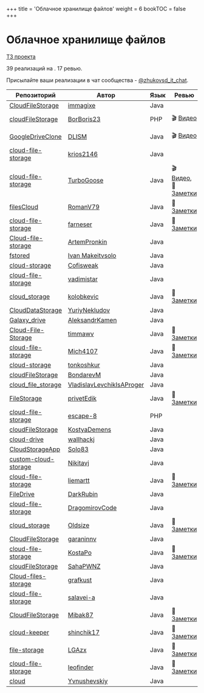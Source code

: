 +++
title = 'Облачное хранилище файлов'
weight = 6
bookTOC = false
+++

# Облачное хранилище файлов

[ТЗ проекта](../projects/cloud-file-storage.md)

39 реализаций на . 17 ревью.

Присылайте ваши реализации в чат сообщества - [@zhukovsd_it_chat](https://t.me/zhukovsd_it_chat).

| Репозиторий | Автор | Язык | Ревью | Автор ревью |
|-------------|-------|------|-------|-------------|
| [CloudFileStorage](https://github.com/immagixe/CloudFileStorage) | [immagixe](https://github.com/immagixe) | Java |  |  |
| [cloudFileStorage](https://github.com/BorBoris23/cloudFileStorage) | [BorBoris23](https://github.com/BorBoris23) | PHP | 🎬 [Видео](https://www.youtube.com/watch?v=OVXmQifkexA) | Сергей [@zhukovsd](https://t.me/zhukovsd) |
| [GoogleDriveClone](https://github.com/DLISM/GoogleDriveClone) | [DLISM](https://github.com/DLISM) | Java | 🎬 [Видео](https://t.me/zhukovsd_it_chat/6767) | Сергей [@zhukovsd](https://t.me/zhukovsd) |
| [cloud-file-storage](https://github.com/krios2146/cloud-file-storage) | [krios2146](https://github.com/krios2146) | Java |  |  |
| [cloud-file-storage](https://github.com/TurboGoose/cloud-file-storage) | [TurboGoose](https://github.com/TurboGoose) | Java | 🎬 [Видео](https://t.me/zhukovsd_it_chat/36625), 📝 [Заметки](https://gist.github.com/zhukovsd/2289c7861de6610b7931ff9335a906f9) | Сергей [@zhukovsd](https://t.me/zhukovsd) |
| [filesCloud](https://github.com/RomanV79/filesCloud) | [RomanV79](https://github.com/RomanV79) | Java | 📝 [Заметки](https://gist.github.com/zhukovsd/f1e630b6dcc430762fa28bd74b0a078d) | Сергей [@zhukovsd](https://t.me/zhukovsd) |
| [cloud-file-storage](https://github.com/farneser/cloud-file-storage) | [farneser](https://github.com/farneser) | Java | 📝 [Заметки](https://gist.github.com/zhukovsd/662af182fa511b5db31702bd2ac2e934) | Владимир [@krios2146](https://t.me/krios2146) |
| [Cloud-file-storage](https://github.com/ArtemPronkin/Cloud-file-storage) | [ArtemPronkin](https://github.com/ArtemPronkin) | Java |  |  |
| [fstored](https://github.com/makeitvsolo/fstored) | [Ivan Makeitvsolo](https://github.com/makeitvsolo) | Java |  |  |
| [cloud-storage](https://github.com/Cofisweak/cloud-storage) | [Cofisweak](https://github.com/Cofisweak) | Java |  |  |
| [cloud-file-storage](https://github.com/vadimistar/cloud-file-storage) | [vadimistar](https://github.com/vadimistar) | Java |  |  |
| [cloud_storage](https://github.com/kolobkevic/cloud_storage) | [kolobkevic](https://github.com/kolobkevic) | Java | 📝 [Заметки](https://gist.github.com/Asenim/fba405ca591617fc5599508c61e895a9) | Илья [@coderilya](https://t.me/coderilya) |
| [CloudDataStorage](https://github.com/YuriyNekludov/CloudDataStorage) | [YuriyNekludov](https://github.com/YuriyNekludov) | Java |  |  |
| [Galaxy_drive](https://github.com/AleksandrKamen/Galaxy_drive) | [AleksandrKamen](https://github.com/AleksandrKamen) | Java |  |  |
| [Cloud-File-Storage](https://github.com/timmawv/Cloud-File-Storage) | [timmawv](https://github.com/timmawv) | Java | 📝 [Заметки](https://gist.github.com/Asenim/7b89de0d3d4d9fea65974d367beda354) | Илья [@coderilya](https://t.me/coderilya) |
| [cloud-file-storage](https://github.com/Mich4107/cloud-file-storage) | [Mich4107](https://github.com/Mich4107) | Java | 📝 [Заметки](https://gist.github.com/Asenim/7209eb8846aef46d4efe8d0d009d1030) | Иван [@makeitvsolo](https://t.me/makeitvsolo) |
| [cloud-storage](https://github.com/tonkoshkur/cloud-storage) | [tonkoshkur](https://github.com/tonkoshkur) | Java |  |  |
| [cloudFileStorage](https://github.com/BondarevM/cloudFileStorage) | [BondarevM](https://github.com/BondarevM) | Java |  |  |
| [cloud_file_storage](https://github.com/VladislavLevchikIsAProger/cloud_file_storage) | [VladislavLevchikIsAProger](https://github.com/VladislavLevchikIsAProger) | Java |  |  |
| [FileStorage](https://github.com/privetEdik/FileStorage) | [privetEdik](https://github.com/privetEdik) | Java | 📝 [Заметки](https://gist.github.com/krios2146/abfa398f9a3d55fcc7bbe899af164ae3) | Владимир [@krios2146](https://t.me/krios2146) |
| [cloud-file-storage](https://github.com/escape-8/cloud-file-storage) | [escape-8](https://github.com/escape-8) | PHP |  |  |
| [cloudFileStorage](https://github.com/KostyaDemens/cloudFileStorage) | [KostyaDemens](https://github.com/KostyaDemens) | Java |  |  |
| [cloud-drive](https://github.com/wallhackj/cloud-drive) | [wallhackj](https://github.com/wallhackj) | Java |  |  |
| [CloudStorageApp](https://github.com/Solo83/CloudStorageApp) | [Solo83](https://github.com/Solo83) | Java |  |  |
| [custom-cloud-storage](https://github.com/Nikitavj/custom-cloud-storage) | [Nikitavj](https://github.com/Nikitavj) | Java |  |  |
| [cloud-file-storage](https://github.com/liemartt/cloud-file-storage) | [liemartt](https://github.com/liemartt) | Java | 📝 [Заметки](https://gist.github.com/krios2146/1b862c67a6d284bf81848cd48c2b8ff8) | Владимир [@krios2146](https://t.me/krios2146) |
| [FileDrive](https://github.com/DarkRubin/FileDrive) | [DarkRubin](https://github.com/DarkRubin) | Java |  |  |
| [cloud-file-storage](https://github.com/DragomirovCode/cloud-file-storage) | [DragomirovCode](https://github.com/DragomirovCode) | Java |  |  |
| [cloud_storage](https://github.com/Oldsize/cloud_storage) | [Oldsize](https://github.com/Oldsize) | Java | 📝 [Заметки](https://gist.github.com/DarkRubin/a47cb7e657b71e3b5076a4b23cdcb99b) | Вадим [@oneQwerty2](https://t.me/oneQwerty2) |
| [CloudFileStorage](https://github.com/garaninnv/CloudFileStorage) | [garaninnv](https://github.com/garaninnv) | Java |  |  |
| [cloud-file-storage](https://github.com/KostaPo/cloud-file-storage) | [KostaPo](https://github.com/KostaPo) | Java | 📝 [Заметки](https://gist.github.com/Asenim/2d1db5f72724483af767c0974d5a9f03) | Евгений [@solid_jdk](https://t.me/solid_jdk) |
| [cloudFileStorage](https://github.com/SahaPWNZ/cloudFileStorage) | [SahaPWNZ](https://github.com/SahaPWNZ) | Java |  |  |
| [Cloud-files-storage](https://github.com/grafkust/Cloud-files-storage) | [grafkust](https://github.com/grafkust) | Java |  |  |
| [cloud-file-storage](https://github.com/salavei-a/cloud-file-storage) | [salavei-a](https://github.com/salavei-a) | Java |  |  |
| [CloudFileStorage](https://github.com/Mibak87/CloudFileStorage) | [Mibak87](https://github.com/Mibak87) | Java | 📝 [Заметки](https://gist.github.com/Asenim/81b00010952c11352b749169715ae099) | Евгений [@solid_jdk](https://t.me/solid_jdk) |
| [cloud-keeper](https://github.com/shinchik17/cloud-keeper) | [shinchik17](https://github.com/shinchik17) | Java | 📝 [Заметки](https://gist.github.com/OlegTihii/14e897164246e736ffb493c9cf09ecc5) | Евгений [@solid_jdk](https://t.me/solid_jdk) |
| [file-storage](https://github.com/LGAzx/file-storage) | [LGAzx](https://github.com/LGAzx) | Java | 📝 [Заметки](https://gist.github.com/DarkRubin/a7e79ffdb0c4e326e90caacf7e7804ac) | Вадим [@oneQwerty2](https://t.me/oneQwerty2) |
| [cloud-file-storage](https://github.com/leofinder/cloud-file-storage) | [leofinder](https://github.com/leofinder) | Java | 📝 [Заметки](https://gist.github.com/OlegTihii/e3b3010de9bfc1b73b1c07240de36489) | Вадим [@oneQwerty2](https://t.me/oneQwerty2) |
| [cloud](https://github.com/Yvnushevskiy/cloud) | [Yvnushevskiy](https://github.com/Yvnushevskiy) | Java |  |  |
